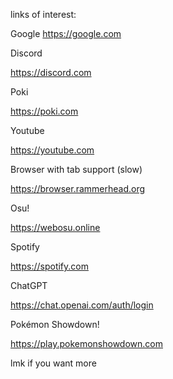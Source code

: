 links of interest:

Google 
https://google.com

 Discord 

https://discord.com

Poki
 
https://poki.com

Youtube
 
https://youtube.com

 Browser with tab support (slow) 

https://browser.rammerhead.org

Osu! 

https://webosu.online

Spotify

https://spotify.com

ChatGPT 

https://chat.openai.com/auth/login

Pokémon Showdown! 

https://play.pokemonshowdown.com

lmk if you want more
